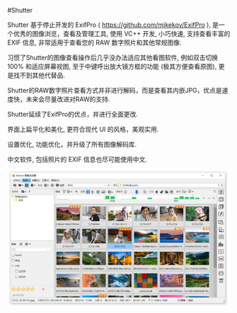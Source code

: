 #Shutter

Shutter 基于停止开发的 ExifPro ( https://github.com/mikekov/ExifPro ), 是一个优秀的图像浏览，查看及管理工具, 使用 VC++ 开发, 小巧快速, 支持查看丰富的 EXIF 信息, 非常适用于查看您的 RAW 数字照片和其他常规图像.

习惯了Shutter的图像查看操作后几乎没办法适应其他看图软件, 例如双击切换 100% 和适应屏幕视图, 至于中键呼出放大镜方框的功能 (极其方便查看原图), 更是找不到其他代替品.

Shutter的RAW数字照片查看方式并非进行解码，而是查看其内嵌JPG，优点是速度快，未来会尽量改进对RAW的支持.

Shutter延续了ExifPro的优点，并进行全面更改.

界面上扁平化和美化, 更符合现代 UI 的风格，美观实用.

设置优化, 功能优化，并升级了所有图像解码库.

中文软件, 包括照片的 EXIF 信息也尽可能使用中文.

![alt text](info/screenshot.jpg "Shutter: work in progress")
